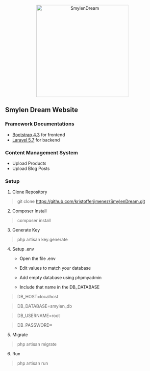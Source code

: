 <p align="center">
    <img align="center" src="https://github.com/kristofferjimenez/SmylenDream/blob/master/public/images/symlendream-logo.png" width="300" alt="SmylenDream" title="SmylenDream">
</p>


## Smylen Dream Website

### Framework Documentations

* [Bootstrap 4.3](https://getbootstrap.com/) for frontend
* [Laravel 5.7](https://laravel.com/) for backend

### Content Management System

* Upload Products
* Upload Blog Posts

### Setup

1. Clone Repository
> git clone https://github.com/kristofferjimenez/SmylenDream.git
2. Composer Install
> composer install
3. Generate Key
> php artisan key:generate
4. Setup .env
    * Open the file .env

    * Edit values to match your database

    * Add empty database using phpmyadmin

    * Include that name in the DB_DATABASE

> DB_HOST=localhost

> DB_DATABASE=smylen_db

> DB_USERNAME=root

> DB_PASSWORD=

5. Migrate
> php artisan migrate
6. Run
> php artisan run
